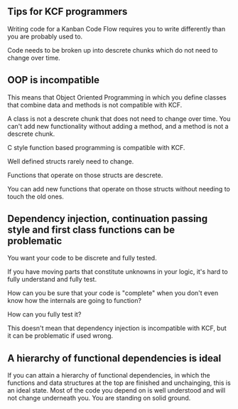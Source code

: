 Tips for KCF programmers
-----------------------------

Writing code for a Kanban Code Flow requires you to write differently than you are probably used to.

Code needs to be broken up into descrete chunks which do not need to change over time.

OOP is incompatible
-----------------------

This means that Object Oriented Programming in which you define classes that combine data and methods is not compatible with KCF.

A class is not a descrete chunk that does not need to change over time. You can't add new functionality without adding a method, and a method is not a descrete chunk.

C style function based programming is compatible with KCF.

Well defined structs rarely need to change.

Functions that operate on those structs are descrete.

You can add new functions that operate on those structs without needing to touch the old ones.

Dependency injection, continuation passing style and first class functions can be problematic
----------------------------------------------------------------------------------------------------------------

You want your code to be discrete and fully tested.

If you have moving parts that constitute unknowns in your logic, it's hard to fully understand and fully test.

How can you be sure that your code is "complete" when you don't even know how the internals are going to function?

How can you fully test it?

This doesn't mean that dependency injection is incompatible with KCF, but it can be problematic if used wrong.

A hierarchy of functional dependencies is ideal
---------------------------------------------------------

If you can attain a hierarchy of functional dependencies, in which the functions and data structures at the top are finished and unchainging, this is an ideal state. Most of the code you depend on is well understood and will not change underneath you. You are standing on solid ground.
